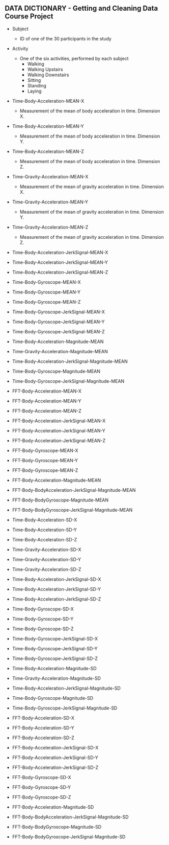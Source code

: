 ## DATA DICTIONARY - Getting and Cleaning Data Course Project


- Subject

  - ID of one of the 30 participants in the study
  
- Activity
  
  - One of the six activities, performed by each subject
      - Walking
      - Walking Upstairs
      - Walking Downstairs
      - Sitting
      - Standing
      - Laying

- Time-Body-Acceleration-MEAN-X
    - Measurement of the mean of body acceleration in time. Dimension X.

- Time-Body-Acceleration-MEAN-Y
    - Measurement of the mean of body acceleration in time. Dimension Y.

- Time-Body-Acceleration-MEAN-Z
    - Measurement of the mean of body acceleration in time. Dimension Z.

- Time-Gravity-Acceleration-MEAN-X
    - Measurement of the mean of gravity acceleration in time. Dimension X.

- Time-Gravity-Acceleration-MEAN-Y
    - Measurement of the mean of gravity acceleration in time. Dimension Y.
  
- Time-Gravity-Acceleration-MEAN-Z
    - Measurement of the mean of gravity acceleration in time. Dimension Z.

- Time-Body-Acceleration-JerkSignal-MEAN-X

- Time-Body-Acceleration-JerkSignal-MEAN-Y

- Time-Body-Acceleration-JerkSignal-MEAN-Z

- Time-Body-Gyroscope-MEAN-X

- Time-Body-Gyroscope-MEAN-Y

- Time-Body-Gyroscope-MEAN-Z

- Time-Body-Gyroscope-JerkSignal-MEAN-X

- Time-Body-Gyroscope-JerkSignal-MEAN-Y

- Time-Body-Gyroscope-JerkSignal-MEAN-Z

- Time-Body-Acceleration-Magnitude-MEAN

- Time-Gravity-Acceleration-Magnitude-MEAN

- Time-Body-Acceleration-JerkSignal-Magnitude-MEAN

- Time-Body-Gyroscope-Magnitude-MEAN

- Time-Body-Gyroscope-JerkSignal-Magnitude-MEAN

- FFT-Body-Acceleration-MEAN-X

- FFT-Body-Acceleration-MEAN-Y

- FFT-Body-Acceleration-MEAN-Z

- FFT-Body-Acceleration-JerkSignal-MEAN-X

- FFT-Body-Acceleration-JerkSignal-MEAN-Y

- FFT-Body-Acceleration-JerkSignal-MEAN-Z

- FFT-Body-Gyroscope-MEAN-X

- FFT-Body-Gyroscope-MEAN-Y

- FFT-Body-Gyroscope-MEAN-Z

- FFT-Body-Acceleration-Magnitude-MEAN

- FFT-Body-BodyAcceleration-JerkSignal-Magnitude-MEAN

- FFT-Body-BodyGyroscope-Magnitude-MEAN

- FFT-Body-BodyGyroscope-JerkSignal-Magnitude-MEAN

- Time-Body-Acceleration-SD-X

- Time-Body-Acceleration-SD-Y

- Time-Body-Acceleration-SD-Z

- Time-Gravity-Acceleration-SD-X

- Time-Gravity-Acceleration-SD-Y

- Time-Gravity-Acceleration-SD-Z

- Time-Body-Acceleration-JerkSignal-SD-X

- Time-Body-Acceleration-JerkSignal-SD-Y

- Time-Body-Acceleration-JerkSignal-SD-Z

- Time-Body-Gyroscope-SD-X

- Time-Body-Gyroscope-SD-Y

- Time-Body-Gyroscope-SD-Z

- Time-Body-Gyroscope-JerkSignal-SD-X

- Time-Body-Gyroscope-JerkSignal-SD-Y

- Time-Body-Gyroscope-JerkSignal-SD-Z

- Time-Body-Acceleration-Magnitude-SD

- Time-Gravity-Acceleration-Magnitude-SD

- Time-Body-Acceleration-JerkSignal-Magnitude-SD

- Time-Body-Gyroscope-Magnitude-SD

- Time-Body-Gyroscope-JerkSignal-Magnitude-SD

- FFT-Body-Acceleration-SD-X

- FFT-Body-Acceleration-SD-Y

- FFT-Body-Acceleration-SD-Z

- FFT-Body-Acceleration-JerkSignal-SD-X

- FFT-Body-Acceleration-JerkSignal-SD-Y

- FFT-Body-Acceleration-JerkSignal-SD-Z

- FFT-Body-Gyroscope-SD-X

- FFT-Body-Gyroscope-SD-Y

- FFT-Body-Gyroscope-SD-Z

- FFT-Body-Acceleration-Magnitude-SD

- FFT-Body-BodyAcceleration-JerkSignal-Magnitude-SD

- FFT-Body-BodyGyroscope-Magnitude-SD

- FFT-Body-BodyGyroscope-JerkSignal-Magnitude-SD


